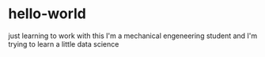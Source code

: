 # hello-world
just learning to work with this
I'm a mechanical engeneering student 
and I'm trying to learn a little data science 
